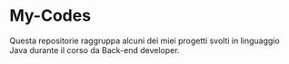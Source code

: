 # My-Codes

Questa repositorie raggruppa alcuni dei miei progetti svolti in linguaggio Java durante il corso da Back-end developer.
